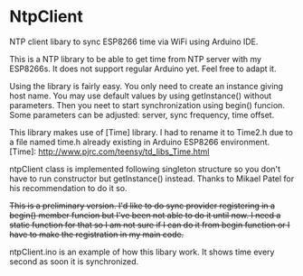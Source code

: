 # NtpClient
NTP client libary to sync ESP8266 time via WiFi using Arduino IDE.

This is a NTP library to be able to get time from NTP server with my ESP8266s. It does not support regular Arduino yet. Feel free to adapt it.

Using the library is fairly easy. You only need to create an instance giving host name. You may use default values by using getInstance() without parameters. Then you neet to start synchronization using begin() funcion. Some parameters can be adjusted: server, sync frequency, time offset.

This library makes use of [Time] library. I had to rename it to Time2.h due to a file named time.h already existing in Arduino ESP8266 environment. 
[Time]: http://www.pjrc.com/teensy/td_libs_Time.html

ntpClient class is implemented following singleton structure so you don't have to run constructor but getInstance() instead. Thanks to Mikael Patel for his recommendation to do it so.

~~This is a preliminary version. I'd like to do sync provider registering in a begin() member funcion but I've been not able to do it until now. I need a static function for that so I am not sure if I can do it from begin function or I have to make the registration in my main code.~~

ntpClient.ino is an example of how this libary work. It shows time every second as soon it is synchronized.
